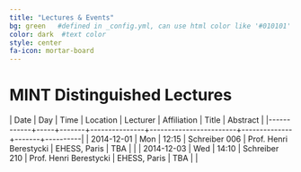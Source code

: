 ```yaml
---
title: "Lectures & Events"
bg: green   #defined in _config.yml, can use html color like '#010101'
color: dark  #text color
style: center
fa-icon: mortar-board
---
```


# MINT Distinguished Lectures


| Date       | Day | Time  | Location      | Lecturer               | Affiliation  | Title | Abstract |
|------------+-----+-------+---------------+------------------------+--------------+-------+----------|
| 2014-12-01 | Mon | 12:15 | Schreiber 006 | Prof. Henri Berestycki | EHESS, Paris | TBA   |          |
| 2014-12-03 | Wed | 14:10 | Schreiber 210 | Prof. Henri Berestycki | EHESS, Paris | TBA   |          |
